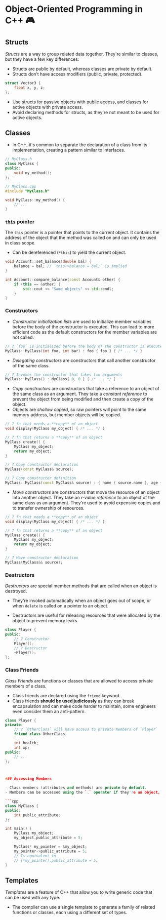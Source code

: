 # Object-Oriented Programming in C++ 🎮

## Structs

_Structs_ are a way to group related data together. They're similar to classes, but they have a few key differences:

- Structs are public by default, whereas classes are private by default.
- Structs don't have access modifiers (public, private, protected).

```cpp
struct Vector3 {
    float x, y, z;
};
```

- Use structs for passive objects with public access, and classes for active objects with private access.
- Avoid declaring methods for structs, as they're not meant to be used for active objects.

## Classes

- In C++, it's common to separate the declaration of a class from its implementation, creating a pattern similar to interfaces.

```cpp
// MyClass.h
class MyClass {
public:
    void my_method();
};

// MyClass.cpp
#include "MyClass.h"

void MyClass::my_method() {
    // ...
}
```

### `this` pointer

The `this` pointer is a pointer that points to the current object. It contains the address of the object that the method was called on and can only be used in class scope.

- Can be dereferenced (`*this`) to yield the current object.

```cpp
void Account::set_balance(double bal) {
    balance = bal; // `this->balance = bal;` is implied
}

int Account::compare_balance(const Account& other) {
    if (this == &other) {
        std::cout << "Same objects" << std::endl;
    } 
}
```

### Constructors

- _Constructor initialization lists_ are used to initialize member variables before the body of the constructor is executed. This can lead to more efficient code as the default constructors for the member variables are not called.

```cpp
// ? `foo` is initialized before the body of the constructor is executed
MyClass::MyClass(int foo, int bar) : foo { foo } { /* ... */ }
```

- _Delegating constructors_ are constructors that call another constructor of the same class.

```cpp
// ? Invokes the constructor that takes two arguments
MyClass::MyClass() : MyClass{ 0, 0 } { /* ... */ }
```

- _Copy constructors_ are constructors that take a reference to an object of the same class as an argument. They take a _constant reference_ to prevent the object from being modified and then create a copy of the object.
- Objects are _shallow copied_, so raw pointers will point to the same memory address, but member objects will be copied.

```cpp
// ? fn that needs a **copy** of an object
void display(MyClass my_object) { /* ... */ }

// ? fn that returns a **copy** of an object
MyClass create() {
    MyClass my_object;
    return my_object;
}

// ? Copy constructor declaration
MyClass(const MyClass& source);

// ? Copy constructor definition
MyClass::MyClass(const MyClass& source) : { name { source.name }, age { source.age }}  { /* ... */ }
```

- _Move constructors_ are constructors that move the resource of an object into another object. They take an _r-value reference_ to an object of the same class as an argument. They're used to avoid expensive copies and to transfer ownership of resources.

```cpp
// ? fn that needs a **copy** of an object
void display(MyClass my_object) { /* ... */ }

// ? fn that returns a **copy** of an object
MyClass create() {
    MyClass my_object;
    return my_object;
}

// ? Move constructor declaration
MyClass(MyClass&& source);
```

### Destructors

_Destructors_ are special member methods that are called when an object is destroyed.

- They're invoked automatically when an object goes out of scope, or when `delete` is called on a pointer to an object.

- Destructors are useful for releasing resources that were allocated by the object to prevent memory leaks.

```cpp
class Player {
public:
    // ? Constructor
    Player();
    // ? Destructor
    ~Player();
};
```

### Class Friends

_Class Friends_ are functions or classes that are allowed to access private members of a class.

- Class friends are declared using the `friend` keyword.
- Class friends **should be used judiciously** as they can break encapsulation and can make code harder to maintain, some engineers even consider them an anti-pattern.

```cpp
class Player {
private:
    // ? `OtherClass` will have access to private members of `Player`
    friend class OtherClass;

    int health;
    int xp;
public:
    // ...
};



### Accessing Members

- Class members (attributes and methods) are private by default.
- Members can be accessed using the `.` operator if they're an object, or the `->` operator if they're a pointer.

```cpp
class MyClass {
public:
    int public_attribute;
};

int main() {
    MyClass my_object;
    my_object.public_attribute = 5;

    MyClass* my_pointer = &my_object;
    my_pointer->public_attribute = 5;
    // Is equivalent to
    // (*my_pointer).public_attribute = 5;
}
```

## Templates

_Templates_ are a feature of C++ that allow you to write generic code that can be used with any type.

- The compiler can use a single template to generate a family of related functions or classes, each using a different set of types.
